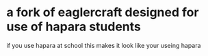 # a fork of eaglercraft designed for use of hapara students

if you use hapara at school this makes it look like your useing hapara
